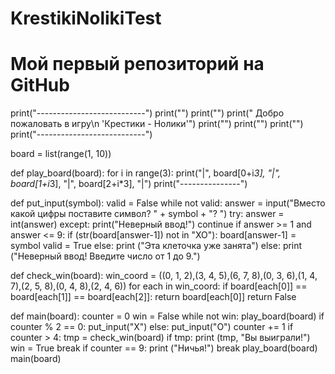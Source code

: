 # KrestikiNolikiTest
# Мой первый репозиторий на GitHub 
print("---------------------------")
print("")
print("")
print(" Добро пожаловать в игру\n   'Крестики - Нолики'")
print("")
print("")
print("")
print("---------------------------")

board = list(range(1, 10))

def play_board(board):
    for i in range(3):
        print("|", board[0+i*3], "|", board[1+i*3], "|", board[2+i*3], "|")
        print("---------------")

def put_input(symbol):
    valid = False
    while not valid:
        answer = input("Вместо какой цифры поставите символ? " + symbol + "? ")
        try:
            answer = int(answer)
        except:
            print("Неверный ввод!")
            continue
        if answer >= 1 and answer <= 9:
            if (str(board[answer-1]) not in "XO"):
                board[answer-1] = symbol
                valid = True
            else:
                print ("Эта клеточка уже занята")
        else:
            print ("Неверный ввод! Введите число от 1 до 9.")

def check_win(board):
    win_coord = ((0, 1, 2),(3, 4, 5),(6, 7, 8),(0, 3, 6),(1, 4, 7),(2, 5, 8),(0, 4, 8),(2, 4, 6))
    for each in win_coord:
        if board[each[0]] == board[each[1]] == board[each[2]]:
            return board[each[0]]
    return False

def main(board):
    counter = 0
    win = False
    while not win:
        play_board(board)
        if counter % 2 == 0:
            put_input("X")
        else:
            put_input("O")
        counter += 1
        if counter > 4:
            tmp = check_win(board)
            if tmp:
                print (tmp, "Вы выиграли!")
                win = True
                break
        if counter == 9:
            print ("Ничья!")
            break
    play_board(board)
main(board)
